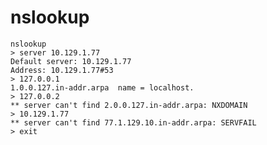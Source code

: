 # nslookup

    nslookup            
    > server 10.129.1.77
    Default server: 10.129.1.77
    Address: 10.129.1.77#53
    > 127.0.0.1
    1.0.0.127.in-addr.arpa  name = localhost.
    > 127.0.0.2
    ** server can't find 2.0.0.127.in-addr.arpa: NXDOMAIN
    > 10.129.1.77
    ** server can't find 77.1.129.10.in-addr.arpa: SERVFAIL
    > exit
